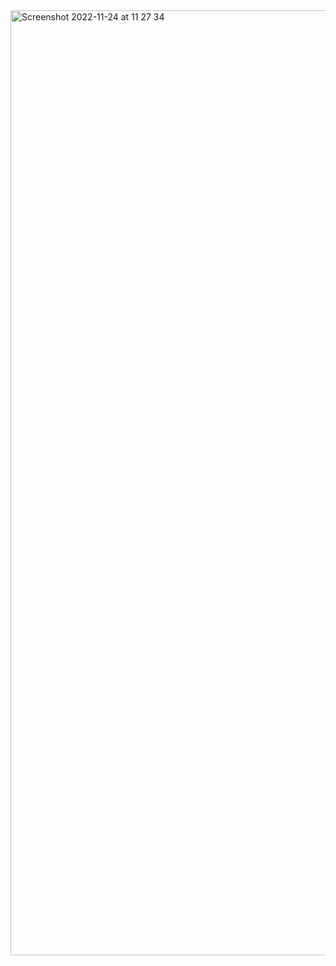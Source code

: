 <img width="1512" alt="Screenshot 2022-11-24 at 11 27 34" src="https://user-images.githubusercontent.com/75710962/203832359-eca78d88-6ed4-4507-af97-5f9539b85cf0.png">
